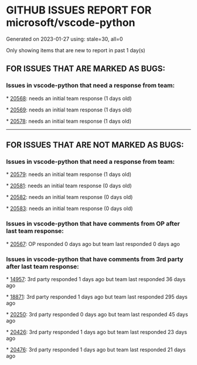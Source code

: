 
# GITHUB ISSUES REPORT FOR microsoft/vscode-python


Generated on 2023-01-27 using: stale=30, all=0


Only showing items that are new to report in past 1 day(s)


## FOR ISSUES THAT ARE MARKED AS BUGS:


### Issues in vscode-python that need a response from team:


\* [20568](https://github.com/microsoft/vscode-python/issues/20568 "Unable to parse version of Conda, 23.1.0.post7+d5281f611"): needs an initial team response (1 days old)

\* [20569](https://github.com/microsoft/vscode-python/issues/20569 "Pytest does not correctly activate conda environment when running tests in debug mode (re-open)"): needs an initial team response (1 days old)

\* [20578](https://github.com/microsoft/vscode-python/issues/20578 "python.analysis.exclude setting description is not rendered nicely"): needs an initial team response (1 days old)

---

## FOR ISSUES THAT ARE NOT MARKED AS BUGS:


### Issues in vscode-python that need a response from team:


\* [20579](https://github.com/microsoft/vscode-python/issues/20579 "Python 2.7 listed as recommended interpreter "): needs an initial team response (1 days old)

\* [20581](https://github.com/microsoft/vscode-python/issues/20581 "Python extension"): needs an initial team response (0 days old)

\* [20582](https://github.com/microsoft/vscode-python/issues/20582 "Exteriment settings have plain text links"): needs an initial team response (0 days old)

\* [20583](https://github.com/microsoft/vscode-python/issues/20583 "Run selection/line in interactive terminal does not handle decorators when decorator is first line"): needs an initial team response (0 days old)

### Issues in vscode-python that have comments from OP after last team response:


\* [20567](https://github.com/microsoft/vscode-python/issues/20567 "Error: spawn C:/xxx/conda.exe ENOENT When linting with pycodestyle"): OP responded 0 days ago but team last responded 0 days ago

### Issues in vscode-python that have comments from 3rd party after last team response:


\* [14957](https://github.com/microsoft/vscode-python/issues/14957 "add &quot;just my code&quot; global setting"): 3rd party responded 1 days ago but team last responded 36 days ago

\* [18871](https://github.com/microsoft/vscode-python/issues/18871 "Consider removing extensions to prototypes of base types in favor of custom functions"): 3rd party responded 1 days ago but team last responded 295 days ago

\* [20250](https://github.com/microsoft/vscode-python/issues/20250 "Stuck on Discovering Python Interpreters"): 3rd party responded 0 days ago but team last responded 45 days ago

\* [20426](https://github.com/microsoft/vscode-python/issues/20426 "Stuck at unittest discovery."): 3rd party responded 1 days ago but team last responded 23 days ago

\* [20476](https://github.com/microsoft/vscode-python/issues/20476 "Python extension loading..."): 3rd party responded 1 days ago but team last responded 21 days ago
